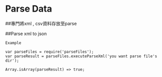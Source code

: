 # Parse Data
##專門將xml , csv資料存放至parse

##Parse xml to json

`Example`

	var parseFiles = require('parseFiles'); 
 	var parseResult = parseFiles.executeParseXml('you want parse file's dir');
  
 	Array.isArray(parseResult) => true;
